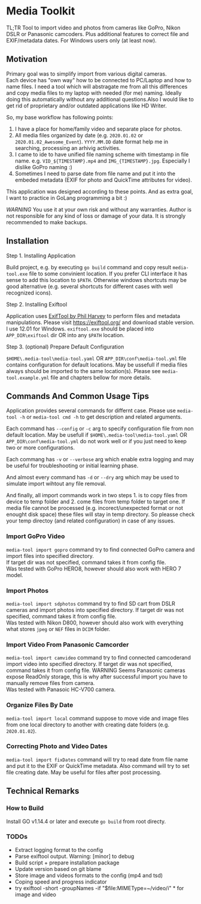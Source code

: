 # Media Toolkit

TL;TR 
Tool to import video and photos from cameras like GoPro, Nikon DSLR or Panasonic camcoders. Plus additional features to correct file and EXIF/metadata dates. For Windows users only (at least now).

## Motivation

Primary goal was to simplify import from various digital cameras.   
Each device has "own way" how to be connected to PC/Laptop and how to name files. I need a tool which will abstragate me from all this differences and copy media files to my laptop with needed (for me) naming. Ideally doing this automatically without any additional questions.Also I would like to get rid of proprietary and/or outdated applications like HD Writer.   

So, my base workflow has following points:
1. I have a place for home/family video and separate place for photos. 
2. All media files organized by date (e.g. `2020.01.02` or `2020.01.02_Awesome_Event`). `YYYY.MM.DD` date format help me in searching, processing an arhivig activities. 
3. I came to ide to have unified file naming scheme with timestamp in file name. e.g. `VID_${TIMESTAMP}.mp4` and `IMG_{TIMESTAMP}.jpg`. Especially I dislike GoPro naming :) 
4. Sometimes I need to parse date from file name and put it into the embeded metadata (EXIF for photo and QuickTime attributes for video).

This application was designed according to these points. And as extra goal, I want to practice in GoLang programming a bit :)


*WARNING* You use it at your own risk and without any warranties. Author is not responsible for any kind of loss or damage of your data. It is strongly recommended to make backups. 

## Installation

Step 1. Installing Application

Build project, e.g. by executing `go build` command and copy result `media-tool.exe` file to some convinient location. If you prefer CLI interface it has sense to add this location to `$PATH`. Otherwise windows shortcuts may be good alternative (e.g. several shortcuts for different cases with well recognized icons). 

Step 2. Installing Exiftool

Application uses [ExifTool by Phil Harvey](https://exiftool.org/) to perform files and metadata manipulations. Please visit https://exiftool.org/ and download stable version. I use 12.01 for Windows. `exiftool.exe` should be placed into `APP_DIR\exiftool` dir OR into any `$PATH` location.

Step 3. (optional) Prepare Default Configuration

`$HOME\.media-tool\media-tool.yaml` OR `APP_DIR\conf\media-tool.yml` file contains configuration for default locations. May be ussefull if media files always should be imported to the same location(s). Please see `media-tool.example.yml` file and chapters bellow for more details.


## Commands And Common Usage Tips

Application provides several commands for differnt case. Please use `media-tool -h` or `media-tool cmd -h` to get description and related arguments.

Each command has `--config` or `-c` arg to specify configuration file from non default location. May be usefull if `$HOME\.media-tool\media-tool.yaml` OR `APP_DIR\conf\media-tool.yml` do not work well or if you just need to keep two or more configurations.

Each commang has `-v` or `--verbose` arg which enable extra logging and may be useful for troubleshooting or initial learning phase.

And almost every command has `-d` or `--dry` arg which may be used to simulate import wihtout any file removal.

And finally, all import commands work in two steps 1. is to copy files from device to temp folder and 2. come files from temp folder to target one. If media file cannot be processed (e.g. incorect/unexpected format or not enought disk space) these files will stay in temp directory. So pleasse check your temp directoy (and related configuration) in case of any issues.

### Import GoPro Video

`media-tool import gopro` command try to find connected GoPro camera and import files into specified directory.   
If target dir was not specified, command takes it from config file.   
Was tested with GoPro HERO8, however should also work with HERO 7 model.   

### Import Photos

`media-tool import sdphotos` command try to find SD cart from DSLR cameras and import photos into specified directory. 
If target dir was not specified, command takes it from config file.   
Was tested with Nikon D800, however should also work with everything what stores `jpeg` or `NEF` files in `DCIM` folder.   

### Import Video From Panasonic Camcorder

`media-tool import camvideo` command try to find connected camcoderand import video into specified directory. 
If target dir was not specified, command takes it from config file. WARNING Seems Panasonic cameras expose ReadOnly storage, this is why after successful import you have to manually remove files from camera.  
Was tested with Panasoic HC-V700 camera.


### Organize Files By Date

`media-tool import local` command suppose to move vide and image files from one local directory to another with creating date folders (e.g. `2020.01.02`).


### Correcting Photo and Video Dates

`media-tool import fixDates` command will try to read date from file name and put it to the EXIF or QuickTime metadata. Also command will try to set file creating date. May be useful for files after post processing.

## Technical Remarks

### How to Build
Install GO v1.14.4 or later and execute `go build` from root directy.


### TODOs
* Extract logging format to the config
* Parse exiftool output. Warning: [minor] to debug
* Build script + prepare installation package
* Update version based on git blame
* Store image and videos formats to the config (mp4 and tsd)
* Coping speed and progress indicator
* try exiftool -short -groupNames -if "$file:MIMEType=~/video/i" * for image and video
